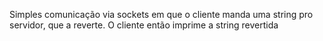 Simples comunicação via sockets em que o cliente manda uma string pro servidor, que a reverte.
O cliente então imprime a string revertida